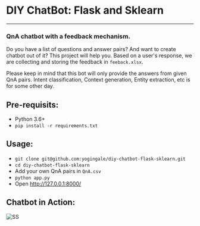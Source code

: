 # DIY ChatBot: Flask and Sklearn
---

### QnA chatbot with a feedback mechanism.

Do you have a list of questions and answer pairs? And want to create chatbot out of it? This project will help you. Based on a user's response, we are collecting and storing the feedback in `feeback.xlsx`.

Please keep in mind that this bot will only provide the answers from given QnA pairs. Intent classification, Context generation, Entity extraction, etc is for some other day.

## Pre-requisits:
- Python 3.6+
- ```pip install -r requirements.txt```

## Usage:
- ```git clone git@github.com:yogingale/diy-chatbot-flask-sklearn.git```
- ```cd diy-chatbot-flask-sklearn```
- Add your own QnA pairs in ```QnA.csv```
- ```python app.py```
- Open http://127.0.0.1:8000/

## Chatbot in Action:

![SS](/static/bot.png)